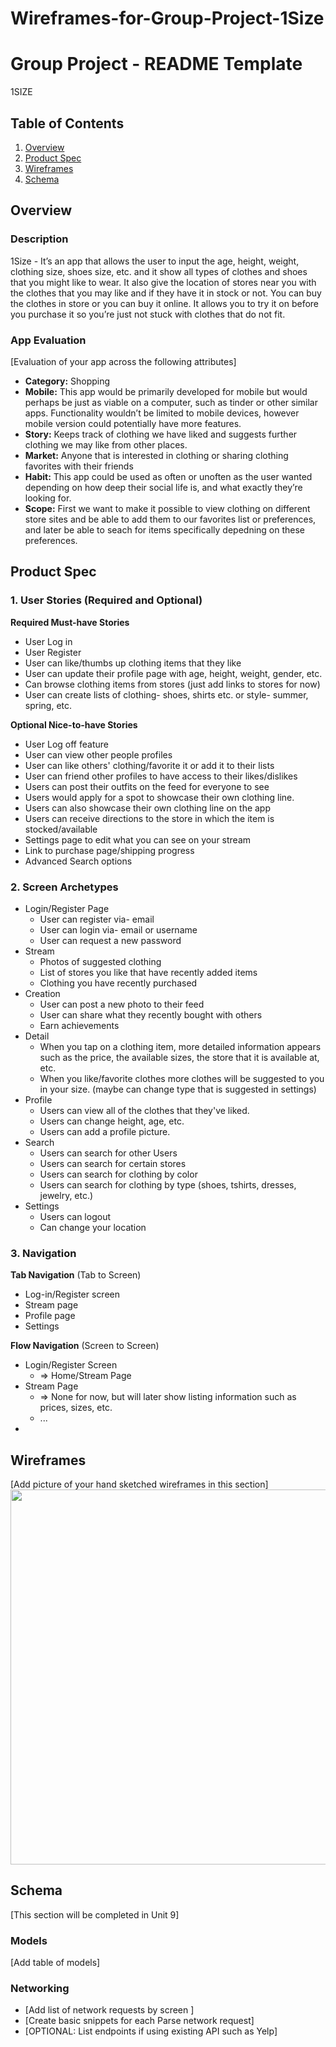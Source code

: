 # Wireframes-for-Group-Project-1Size

Group Project - README Template
===

1SIZE

## Table of Contents
1. [Overview](#Overview)
1. [Product Spec](#Product-Spec)
1. [Wireframes](#Wireframes)
2. [Schema](#Schema)

## Overview
### Description
1Size - It’s an app that allows the user to input the age, height, weight, clothing size, shoes size, etc. and it show all types of clothes and shoes that you might like to wear. It also give the location of stores near you with the clothes that you may like and if they have it in stock or not. You can buy the clothes in store or you can buy it online. It allows you to try it on before you purchase it so you’re just not stuck with clothes that do not fit.


### App Evaluation
[Evaluation of your app across the following attributes]
- **Category:** Shopping
- **Mobile:** This app would be primarily developed for mobile but would perhaps be just as viable on a computer, such as tinder or other similar apps. Functionality wouldn’t be limited to mobile devices, however mobile version could potentially have more features.
- **Story:** Keeps track of clothing we have liked and suggests further clothing we may like from other places.
- **Market:** Anyone that is interested in clothing or sharing clothing favorites with their friends
- **Habit:** This app could be used as often or unoften as the user wanted depending on how deep their social life is, and what exactly they’re looking for.
- **Scope:** First we want to make it possible to view clothing on different store sites and be able to add them to our favorites list or preferences, and later be able to seach for items specifically depedning on these preferences.

## Product Spec

### 1. User Stories (Required and Optional)

**Required Must-have Stories**

* User Log in
* User Register
* User can like/thumbs up clothing items that they like
* User can update their profile page with age, height, weight, gender, etc.
* Can browse clothing items from stores (just add links to stores for now)
* User can create lists of clothing- shoes, shirts etc. or style- summer, spring, etc.


**Optional Nice-to-have Stories**

* User Log off feature
* User can view other people profiles
* User can like others' clothing/favorite it or add it to their lists
* User can friend other profiles to have access to their likes/dislikes
* Users can post their outfits on the feed for everyone to see
* Users would apply for a spot to showcase their own clothing line.
* Users can also showcase their own clothing line on the app
* Users can receive directions to the store in which the item is stocked/available
* Settings page to edit what you can see on your stream
* Link to purchase page/shipping progress
* Advanced Search options

### 2. Screen Archetypes

* Login/Register Page
   * User can register via- email
   * User can login via- email or username
   * User can request a new password
* Stream
   * Photos of suggested clothing
   * List of stores you like that have recently added items
   * Clothing you have recently purchased
* Creation
    * User can post a new photo to their feed
    * User can share what they recently bought with others
    * Earn achievements 
* Detail
    * When you tap on a clothing item, more detailed information appears such as the price, the available sizes, the store that it is available at, etc.
    * When you like/favorite clothes more clothes will be suggested to you in your size. (maybe can change type that is suggested in settings)
* Profile
    * Users can view all of the clothes that they've liked.
    * Users can change height, age, etc.
    * Users can add a profile picture.
* Search
    * Users can search for other Users
    * Users can search for certain stores
    * Users can search for clothing by color
    * Users can search for clothing by type (shoes, tshirts, dresses, jewelry, etc.)
* Settings
    * Users can logout
    * Can change your location
    

### 3. Navigation

**Tab Navigation** (Tab to Screen)

* Log-in/Register screen
* Stream page 
* Profile page
* Settings

**Flow Navigation** (Screen to Screen)

* Login/Register Screen
    * => Home/Stream Page
* Stream Page
   * => None for now, but will later show listing information such as prices, sizes, etc.
   * ...
* 

## Wireframes
[Add picture of your hand sketched wireframes in this section]
<img src="YOUR_WIREFRAME_IMAGE_URL" width=600>


## Schema 
[This section will be completed in Unit 9]
### Models
[Add table of models]
### Networking
- [Add list of network requests by screen ]
- [Create basic snippets for each Parse network request]
- [OPTIONAL: List endpoints if using existing API such as Yelp]
